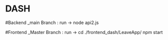 # DASH

#Backend _main Branch : run -> node api2.js

#Frontend _Master Branch : run -> cd ./frontend_dash/LeaveApp/
npm start
